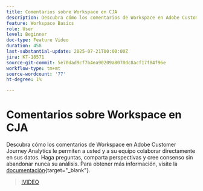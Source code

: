 ```yaml
---
title: Comentarios sobre Workspace en CJA
description: Descubra cómo los comentarios de Workspace en Adobe Customer Journey Analytics le permiten a usted y a su equipo colaborar directamente en sus datos. Haga preguntas, comparta perspectivas y cree consenso sin abandonar nunca su análisis.
feature: Workspace Basics
role: User
level: Beginner
doc-type: Feature Video
duration: 458
last-substantial-update: 2025-07-21T00:00:00Z
jira: KT-18571
source-git-commit: 5e70dad9cf7b4ea90209a8070dc8acf17f84f96e
workflow-type: tm+mt
source-wordcount: '77'
ht-degree: 1%

---
```



# Comentarios sobre Workspace en CJA

Descubra cómo los comentarios de Workspace en Adobe Customer Journey Analytics le permiten a usted y a su equipo colaborar directamente en sus datos. Haga preguntas, comparta perspectivas y cree consenso sin abandonar nunca su análisis. Para obtener más información, visite la [documentación](https://experienceleague.adobe.com/es/docs/analytics-platform/using/cja-workspace/build-workspace-project/comment-projects){target="_blank"}.

>[!VIDEO](https://video.tv.adobe.com/v/3469449/?learn=on&enablevpops&captions=spa)
